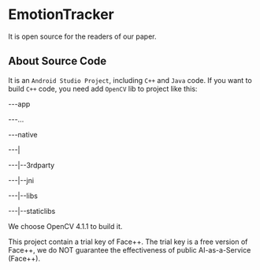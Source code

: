 # EmotionTracker

It is open source for the readers of our paper.

## About Source Code

It is an `Android Studio Project`, including `C++` and `Java` code. If you want to build `C++` code, you need add `OpenCV` lib to project like this:

---app

---...

---native

---|
   
---|--3rdparty
   
---|--jni
   
---|--libs
   
---|--staticlibs

We choose OpenCV 4.1.1 to build it.

This project contain a trial key of Face++. The trial key is a free version of Face++, we do NOT guarantee the effectiveness of public AI-as-a-Service (Face++).
